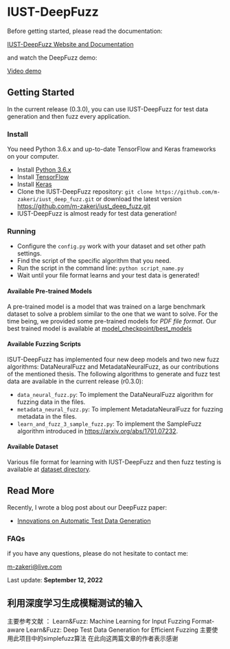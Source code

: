 # IUST-DeepFuzz

Before getting started, please read the documentation:

[IUST-DeepFuzz Website and Documentation](https://m-zakeri.github.io/iust_deep_fuzz/)

and watch the DeepFuzz demo:

[Video demo](http://parsa.iust.ac.ir/wp-content/uploads/2021/06/IUST-DeepFuzz2020_Demo.mp4)


## Getting Started
In the current release (0.3.0), you can use IUST-DeepFuzz for test data generation and then fuzz every application.

### Install
You need Python 3.6.x and up-to-date TensorFlow and Keras frameworks on your computer.
* Install [Python 3.6.x](https://www.python.org/)
* Install [TensorFlow](https://www.tensorflow.org/)
* Install [Keras](https://keras.io/)
* Clone the IUST-DeepFuzz repository: `git clone https://github.com/m-zakeri/iust_deep_fuzz.git` or download the latest version https://github.com/m-zakeri/iust_deep_fuzz.git
* IUST-DeepFuzz is almost ready for test data generation!

### Running
* Configure the `config.py` work with your dataset and set other path settings.
* Find the script of the specific algorithm that you need. 
* Run the script in the command line: `python script_name.py`
* Wait until your file format learns and your test data is generated!

#### Available Pre-trained Models
A pre-trained model is a model that was trained on a large benchmark dataset to solve a problem similar to the one that we want to solve. For the time being, we provided some pre-trained models for *PDF file format*. Our best trained model is available at [model_checkpoint/best_models](model_checkpoint/best_models)

#### Available Fuzzing Scripts
ISUT-DeepFuzz has implemented four new deep models and two new fuzz algorithms: DataNeuralFuzz and MetadataNeuralFuzz, as our contributions of the mentioned thesis. The following algorithms to generate and fuzz test data are available in the current release (r0.3.0):

* `data_neural_fuzz.py`: To implement the DataNeuralFuzz algorithm for fuzzing data in the files.
* `metadata_neural_fuzz.py`: To implement MetadataNeuralFuzz for fuzzing metadata in the files.
* `learn_and_fuzz_3_sample_fuzz.py`: To implement the SampleFuzz algorithm introduced in https://arxiv.org/abs/1701.07232. 

#### Available Dataset
Various file format for learning with IUST-DeepFuzz and then fuzz testing is available at [dataset directory](dataset).


## Read More 
Recently, I wrote a blog post about our DeepFuzz paper:

* [Innovations on Automatic Test Data Generation](https://m-zakeri.github.io/innovations-on-automatic-test-data-generation.html#innovations-on-automatic-test-data-generation)


### FAQs
if you have any questions, please do not hesitate to contact me:

[m-zakeri@live.com](mailto:m-zakeri@live.com)

Last update: **September 12, 2022**

## 利用深度学习生成模糊测试的输入
主要参考文献 ：
Learn&Fuzz: Machine Learning for Input Fuzzing
Format-aware Learn&Fuzz: Deep Test Data Generation for Efficient Fuzzing
主要使用此项目中的simplefuzz算法
在此向这两篇文章的作者表示感谢

